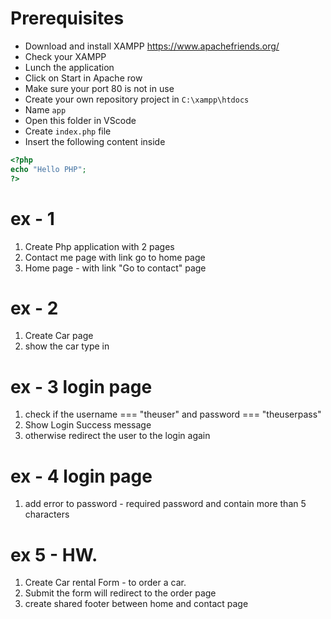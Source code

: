 # Prerequisites
- Download and install XAMPP https://www.apachefriends.org/ 
- Check your XAMPP 
- Lunch the application 
- Click on Start in  Apache row
- Make sure your port 80 is not in use
- Create your own repository project in `C:\xampp\htdocs`
- Name `app`
- Open this folder in VScode
- Create `index.php` file
- Insert the following content inside
```php
<?php
echo "Hello PHP";
?>
```


# ex - 1
1. Create Php application with 2 pages
2. Contact me page with link go to home page
3. Home page - with link "Go to contact" page

# ex - 2 
1. Create Car page
2. show the car type in <h1>


# ex - 3 login page
1. check if the username === "theuser" and password === "theuserpass"
2. Show Login Success message
3. otherwise redirect the user to the login again

# ex - 4 login page
1. add error to password - required password and contain more than 5 characters

# ex 5 - HW.
1. Create Car rental Form - to order a car.
2. Submit the form will redirect to the order page
3. create shared footer between home and contact page
